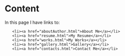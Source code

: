<!DOCTYPE html>
<html lang="en">
<head>
    <meta charset="UTF-8">
    <meta http-equiv="X-UA-Compatible" content="IE=edge">
    <meta name="viewport" content="width=device-width, initial-scale=1.0">
    <title>Home</title>
    <link rel="stylesheet" href="style.css">
</head>
<body class="gallery">
    <h1>Content</h1>
    <p>In this page I have links to:</p>
<ul>

    <li><a href="aboutAuthor.html">About Me</a></li>
    <li><a href="resume.html">My Resume</a></li>
    <li><a href="works.html">My Works</a></li>
    <li><a href="gallery.html">Gallery</a></li>
    <li><a href="contacts.html">Contact Me</a></li>

</ul>

</body>
</html>
